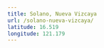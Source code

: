 ```yaml
---
title: Solano, Nueva Vizcaya
url: /solano-nueva-vizcaya/
latitude: 16.519
longitude: 121.179
---
```

